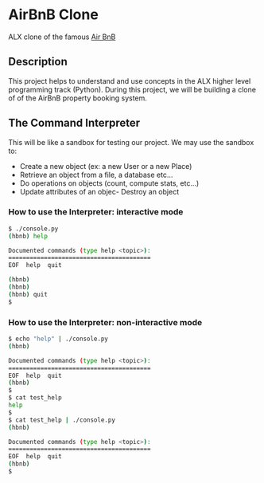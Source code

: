 # AirBnB Clone

ALX clone of the famous [Air BnB](https://www.airbnb.com/)

## Description

This project helps to understand and use concepts in the ALX higher level programming track (Python). During this project, we will be building a clone of of the AirBnB property booking system.

## The Command Interpreter

This will be like a sandbox for testing our project. We may use the sandbox to:

- Create a new object (ex: a new User or a new Place)
- Retrieve an object from a file, a database etc…
- Do operations on objects (count, compute stats, etc…)
- Update attributes of an objec- Destroy an object

### How to use the Interpreter: interactive mode

```bash
$ ./console.py
(hbnb) help

Documented commands (type help <topic>):
========================================
EOF  help  quit

(hbnb)
(hbnb)
(hbnb) quit
$
```

### How to use the Interpreter: non-interactive mode

```bash
$ echo "help" | ./console.py
(hbnb)

Documented commands (type help <topic>):
========================================
EOF  help  quit
(hbnb)
$
$ cat test_help
help
$
$ cat test_help | ./console.py
(hbnb)

Documented commands (type help <topic>):
========================================
EOF  help  quit
(hbnb)
$
```
